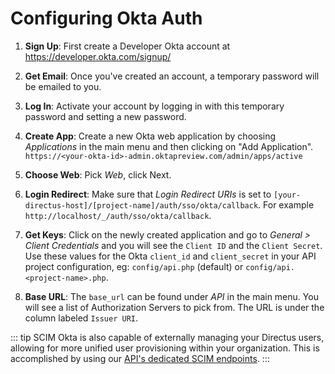 # Configuring Okta Auth

1. **Sign Up**: First create a Developer Okta account at https://developer.okta.com/signup/

2. **Get Email**: Once you've created an account, a temporary password will be emailed to you.

3. **Log In**: Activate your account by logging in with this temporary password and setting a new password.

4. **Create App**: Create a new Okta web application by choosing _Applications_ in the main menu and then clicking on "Add Application". `https://<your-okta-id>-admin.oktapreview.com/admin/apps/active`

5. **Choose Web**: Pick _Web_, click Next.

6. **Login Redirect**: Make sure that _Login Redirect URIs_ is set to `[your-directus-host]/[project-name]/auth/sso/okta/callback`. For example `http://localhost/_/auth/sso/okta/callback`.

7. **Get Keys**: Click on the newly created application and go to _General > Client Credentials_ and you will see the `Client ID` and the `Client Secret`. Use these values for the Okta `client_id` and `client_secret` in your API project configuration, eg: `config/api.php` (default) or `config/api.<project-name>.php`.

8. **Base URL**: The `base_url` can be found under _API_ in the main menu. You will see a list of Authorization Servers to pick from. The URL is under the column labeled `Issuer URI`.

::: tip SCIM
Okta is also capable of externally managing your Directus users, allowing for more unified user provisioning within your organization. This is accomplished by using our [API's dedicated SCIM endpoints](/api/reference.md#scim).
:::